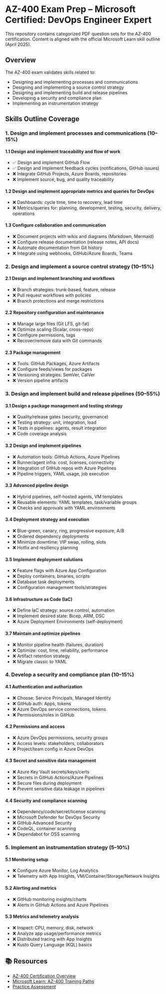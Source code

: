 ﻿# AZ-400 Exam Prep – Microsoft Certified: DevOps Engineer Expert

This repository contains categorized PDF question sets for the AZ-400 certification. Content is aligned with the official Microsoft Learn skill outline (April 2025).

## Overview

The AZ-400 exam validates skills related to:
- Designing and implementing processes and communications
- Designing and implementing a source control strategy
- Designing and implementing build and release pipelines
- Developing a security and compliance plan
- Implementing an instrumentation strategy

## Skills Outline Coverage

### 1. Design and implement processes and communications (10–15%)

#### 1.1 Design and implement traceability and flow of work
- ✅ Design and implement GitHub Flow
- ✅ Design and implement feedback cycles (notifications, GitHub issues)
- ❌ Integrate GitHub Projects, Azure Boards, repositories
- ❌ Implement source, bug, and quality traceability

#### 1.2 Design and implement appropriate metrics and queries for DevOps
- ❌ Dashboards: cycle time, time to recovery, lead time
- ❌ Metrics/queries for: planning, development, testing, security, delivery, operations

#### 1.3 Configure collaboration and communication
- ❌ Document projects with wikis and diagrams (Markdown, Mermaid)
- ❌ Configure release documentation (release notes, API docs)
- ❌ Automate documentation from Git history
- ❌ Integrate using webhooks, GitHub/Azure Boards, Teams

### 2. Design and implement a source control strategy (10–15%)

#### 2.1 Design and implement branching and workflows
- ❌ Branch strategies: trunk-based, feature, release
- ❌ Pull request workflows with policies
- ❌ Branch protections and merge restrictions

#### 2.2 Repository configuration and maintenance
- ❌ Manage large files (Git LFS, git-fat)
- ❌ Optimize scaling (Scalar, cross-repo)
- ❌ Configure permissions, tags
- ❌ Recover/remove data with Git commands

#### 2.3 Package management
- ❌ Tools: GitHub Packages, Azure Artifacts
- ❌ Configure feeds/views for packages
- ❌ Versioning strategies: SemVer, CalVer
- ❌ Version pipeline artifacts

### 3. Design and implement build and release pipelines (50–55%)

#### 3.1 Design a package management and testing strategy
- ❌ Quality/release gates (security, governance)
- ❌ Testing strategy: unit, integration, load
- ❌ Tests in pipelines: agents, result integration
- ❌ Code coverage analysis

#### 3.2 Design and implement pipelines
- ❌ Automation tools: GitHub Actions, Azure Pipelines
- ❌ Runner/agent infra: cost, licenses, connectivity
- ❌ Integration of GitHub repos with Azure Pipelines
- ❌ Pipeline triggers, YAML usage, job execution

#### 3.3 Advanced pipeline design
- ❌ Hybrid pipelines, self-hosted agents, VM templates
- ❌ Reusable elements: YAML templates, task/variable groups
- ❌ Checks and approvals with YAML environments

#### 3.4 Deployment strategy and execution
- ❌ Blue-green, canary, ring, progressive exposure, A/B
- ❌ Ordered dependency deployments
- ❌ Minimize downtime: VIP swap, rolling, slots
- ❌ Hotfix and resiliency planning

#### 3.5 Implement deployment solutions
- ❌ Feature flags with Azure App Configuration
- ❌ Deploy containers, binaries, scripts
- ❌ Database task deployments
- ❌ Configuration management tools/strategies

#### 3.6 Infrastructure as Code (IaC)
- ❌ Define IaC strategy: source control, automation
- ❌ Implement desired state: Bicep, ARM, DSC
- ❌ Azure Deployment Environments (self-deployment)

#### 3.7 Maintain and optimize pipelines
- ❌ Monitor pipeline health (failures, duration)
- ❌ Optimize: cost, time, reliability, performance
- ❌ Artifact retention strategy
- ❌ Migrate classic to YAML

### 4. Develop a security and compliance plan (10–15%)

#### 4.1 Authentication and authorization
- ❌ Choose: Service Principals, Managed Identity
- ❌ GitHub auth: Apps, tokens
- ❌ Azure DevOps service connections, tokens
- ❌ Permissions/roles in GitHub

#### 4.2 Permissions and access
- ❌ Azure DevOps permissions, security groups
- ❌ Access levels: stakeholders, collaborators
- ❌ Project/team config in Azure DevOps

#### 4.3 Secret and sensitive data management
- ❌ Azure Key Vault secrets/keys/certs
- ❌ Secrets in GitHub Actions/Azure Pipelines
- ❌ Secure files during deployment
- ❌ Prevent sensitive data leakage in pipelines

#### 4.4 Security and compliance scanning
- ❌ Dependency/code/secret/license scanning
- ❌ Microsoft Defender for DevOps Security
- ❌ GitHub Advanced Security
- ❌ CodeQL, container scanning
- ❌ Dependabot for OSS scanning

### 5. Implement an instrumentation strategy (5–10%)

#### 5.1 Monitoring setup
- ❌ Configure Azure Monitor, Log Analytics
- ❌ Telemetry with App Insights, VM/Container/Storage/Network Insights

#### 5.2 Alerting and metrics
- ❌ GitHub monitoring insights/charts
- ❌ Alerts in GitHub Actions and Azure Pipelines

#### 5.3 Metrics and telemetry analysis
- ❌ Inspect: CPU, memory, disk, network
- ❌ Analyze app usage/performance metrics
- ❌ Distributed tracing with App Insights
- ❌ Kusto Query Language (KQL) basics

## 📚 Resources

- [AZ-400 Certification Overview](https://learn.microsoft.com/en-us/credentials/certifications/devops-engineer/)
- [Microsoft Learn: AZ-400 Training Paths](https://learn.microsoft.com/en-us/training/paths/devops-engineer/)
- [Practice Assessment](https://learn.microsoft.com/en-us/credentials/certifications/devops-engineer/practice/assessment)
